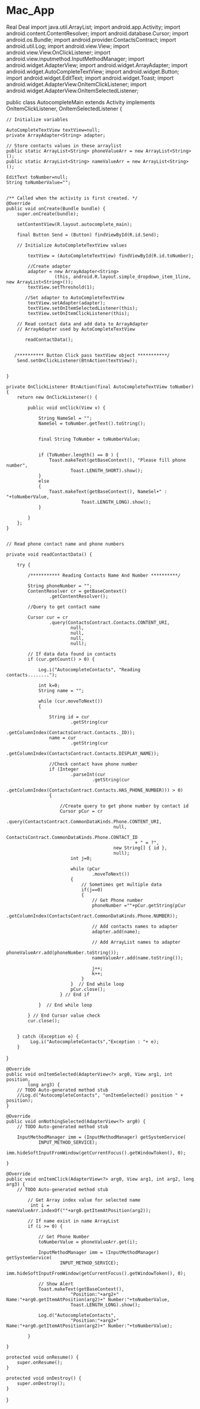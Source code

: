 Mac_App
=======

Real Deal import java.util.ArrayList;
import android.app.Activity;
import android.content.ContentResolver;
import android.database.Cursor;
import android.os.Bundle;
import android.provider.ContactsContract;
import android.util.Log;
import android.view.View;
import android.view.View.OnClickListener;
import android.view.inputmethod.InputMethodManager;
import android.widget.AdapterView;
import android.widget.ArrayAdapter;
import android.widget.AutoCompleteTextView;
import android.widget.Button;
import android.widget.EditText;
import android.widget.Toast;
import android.widget.AdapterView.OnItemClickListener;
import android.widget.AdapterView.OnItemSelectedListener;
 
public class AutocompleteMain extends Activity implements  OnItemClickListener, OnItemSelectedListener  {
  
    // Initialize variables
      
    AutoCompleteTextView textView=null;
    private ArrayAdapter<String> adapter;
     
    // Store contacts values in these arraylist
    public static ArrayList<String> phoneValueArr = new ArrayList<String>();
    public static ArrayList<String> nameValueArr = new ArrayList<String>();
     
    EditText toNumber=null;
    String toNumberValue="";
     
     
    /** Called when the activity is first created. */
    @Override
    public void onCreate(Bundle bundle) {
        super.onCreate(bundle);
         
        setContentView(R.layout.autocomplete_main);
         
        final Button Send = (Button) findViewById(R.id.Send);
          
        // Initialize AutoCompleteTextView values
         
            textView = (AutoCompleteTextView) findViewById(R.id.toNumber);
             
            //Create adapter    
            adapter = new ArrayAdapter<String>
                      (this, android.R.layout.simple_dropdown_item_1line, new ArrayList<String>());
            textView.setThreshold(1);
             
           //Set adapter to AutoCompleteTextView
            textView.setAdapter(adapter);
            textView.setOnItemSelectedListener(this);
            textView.setOnItemClickListener(this);
         
        // Read contact data and add data to ArrayAdapter
        // ArrayAdapter used by AutoCompleteTextView
             
           readContactData();
                 
             
       /********** Button Click pass textView object ***********/
        Send.setOnClickListener(BtnAction(textView));
         
         
    }
 
    private OnClickListener BtnAction(final AutoCompleteTextView toNumber) {
        return new OnClickListener() {
             
            public void onClick(View v) {
                 
                String NameSel = "";
                NameSel = toNumber.getText().toString();
                 
                 
                final String ToNumber = toNumberValue;
                 
                 
                if (ToNumber.length() == 0 ) {
                    Toast.makeText(getBaseContext(), "Please fill phone number",
                            Toast.LENGTH_SHORT).show();
                }
                else
                {
                    Toast.makeText(getBaseContext(), NameSel+" : "+toNumberValue,
                                Toast.LENGTH_LONG).show();
                }
                 
            }
        };
    }   
     
     
    // Read phone contact name and phone numbers 
     
    private void readContactData() {
         
        try {
             
            /*********** Reading Contacts Name And Number **********/
             
            String phoneNumber = "";
            ContentResolver cr = getBaseContext()
                    .getContentResolver();
             
            //Query to get contact name
             
            Cursor cur = cr
                    .query(ContactsContract.Contacts.CONTENT_URI,
                            null,
                            null,
                            null,
                            null);
             
            // If data data found in contacts 
            if (cur.getCount() > 0) {
                 
                Log.i("AutocompleteContacts", "Reading   contacts........");
                 
                int k=0;
                String name = "";
                 
                while (cur.moveToNext()) 
                {
                     
                    String id = cur
                            .getString(cur
                                    .getColumnIndex(ContactsContract.Contacts._ID));
                    name = cur
                            .getString(cur
                                    .getColumnIndex(ContactsContract.Contacts.DISPLAY_NAME));
                     
                    //Check contact have phone number
                    if (Integer
                            .parseInt(cur
                                    .getString(cur
                                        .getColumnIndex(ContactsContract.Contacts.HAS_PHONE_NUMBER))) > 0) 
                    {
                             
                        //Create query to get phone number by contact id
                        Cursor pCur = cr
                                    .query(ContactsContract.CommonDataKinds.Phone.CONTENT_URI,
                                            null,
                                            ContactsContract.CommonDataKinds.Phone.CONTACT_ID
                                                    + " = ?",
                                            new String[] { id },
                                            null);
                            int j=0;
                             
                            while (pCur
                                    .moveToNext()) 
                            {
                                // Sometimes get multiple data 
                                if(j==0)
                                {
                                    // Get Phone number
                                    phoneNumber =""+pCur.getString(pCur
                                                .getColumnIndex(ContactsContract.CommonDataKinds.Phone.NUMBER));
                                     
                                    // Add contacts names to adapter
                                    adapter.add(name);
                                     
                                    // Add ArrayList names to adapter
                                    phoneValueArr.add(phoneNumber.toString());
                                    nameValueArr.add(name.toString());
                                     
                                    j++;
                                    k++;
                                }
                            }  // End while loop
                            pCur.close();
                        } // End if
                     
                }  // End while loop
 
            } // End Cursor value check
            cur.close();
                     
          
        } catch (Exception e) {
             Log.i("AutocompleteContacts","Exception : "+ e);
        }
                     
     
   }
 
    @Override
    public void onItemSelected(AdapterView<?> arg0, View arg1, int position,
            long arg3) {
        // TODO Auto-generated method stub
        //Log.d("AutocompleteContacts", "onItemSelected() position " + position);
    }
 
    @Override
    public void onNothingSelected(AdapterView<?> arg0) {
        // TODO Auto-generated method stub
         
        InputMethodManager imm = (InputMethodManager) getSystemService(
                INPUT_METHOD_SERVICE);
            imm.hideSoftInputFromWindow(getCurrentFocus().getWindowToken(), 0);
 
    }
 
    @Override
    public void onItemClick(AdapterView<?> arg0, View arg1, int arg2, long arg3) {
        // TODO Auto-generated method stub
         
            // Get Array index value for selected name
             int i = nameValueArr.indexOf(""+arg0.getItemAtPosition(arg2));
            
            // If name exist in name ArrayList
            if (i >= 0) {
                 
                // Get Phone Number
                toNumberValue = phoneValueArr.get(i);
                 
                InputMethodManager imm = (InputMethodManager) getSystemService(
                        INPUT_METHOD_SERVICE);
                    imm.hideSoftInputFromWindow(getCurrentFocus().getWindowToken(), 0);
 
                // Show Alert       
                Toast.makeText(getBaseContext(), 
                            "Position:"+arg2+" Name:"+arg0.getItemAtPosition(arg2)+" Number:"+toNumberValue,
                            Toast.LENGTH_LONG).show();
                 
                Log.d("AutocompleteContacts", 
                            "Position:"+arg2+" Name:"+arg0.getItemAtPosition(arg2)+" Number:"+toNumberValue);
                 
            }
         
    }
     
    protected void onResume() {
        super.onResume();
    }
  
    protected void onDestroy() {
        super.onDestroy();
    }
     
}
